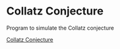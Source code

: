 # Collatz Conjecture
 Program to simulate the Collatz conjecture

 [Collatz Conjecture](https://en.wikipedia.org/wiki/Collatz_conjecture)

